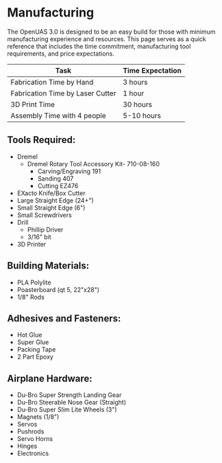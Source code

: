 # Manufacturing

The OpenUAS 3.0 is designed to be an easy build for those with minimum manufacturing experience and resources. This page serves as a quick reference that includes the time commitment, manufacturing tool requirements, and price expectations. 

| Task | Time Expectation |
|----------------|-------|
| Fabrication Time by Hand | 3 hours |
| Fabrication Time by Laser Cutter | 1 hour |
| 3D Print Time | 30 hours |
| Assembly Time with 4 people | 5-10 hours |




## Tools Required:
- Dremel
  - Dremel Rotary Tool Accessory Kit- 710-08-160
    - Carving/Engraving 191
    - Sanding 407
    - Cutting EZ476 
- EXacto Knife/Box Cutter
- Large Straight Edge (24+")
- Small Straight Edge (6")
- Small Screwdrivers
- Drill
  - Phillip Driver
  - 3/16" bit
- 3D Printer

## Building Materials:
- PLA Polylite
- Poasterboard (qt 5, 22"x28")
- 1/8" Rods

## Adhesives and Fasteners:
- Hot Glue
- Super Glue
- Packing Tape
- 2 Part Epoxy

## Airplane Hardware:
- Du-Bro Super Strength Landing Gear
- Du-Bro Steerable Nose Gear (Straight)
- Du-Bro Super Slim Lite Wheels (3")
- Magnets (1/8")
- Servos
- Pushrods
- Servo Horns
- Hinges
- Electronics



